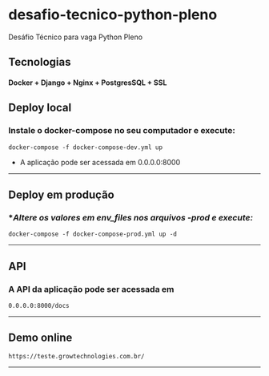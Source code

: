 # desafio-tecnico-python-pleno

Desáfio Técnico para vaga Python Pleno


## Tecnologias

#### Docker + Django + Nginx + PostgresSQL + SSL ### 



## Deploy local

### **Instale o docker-compose no seu computador e execute:** ### 

``` 
docker-compose -f docker-compose-dev.yml up
```

- A aplicação pode ser acessada em 0.0.0.0:8000

___ 

## Deploy em produção

### **Altere os valores em env_files nos arquivos *-prod e execute:** ### 

``` 
docker-compose -f docker-compose-prod.yml up -d
```

---

## API

### **A API da aplicação pode ser acessada  em** ### 

``` 
0.0.0.0:8000/docs
```

---

## Demo online



``` 
https://teste.growtechnologies.com.br/
```

---